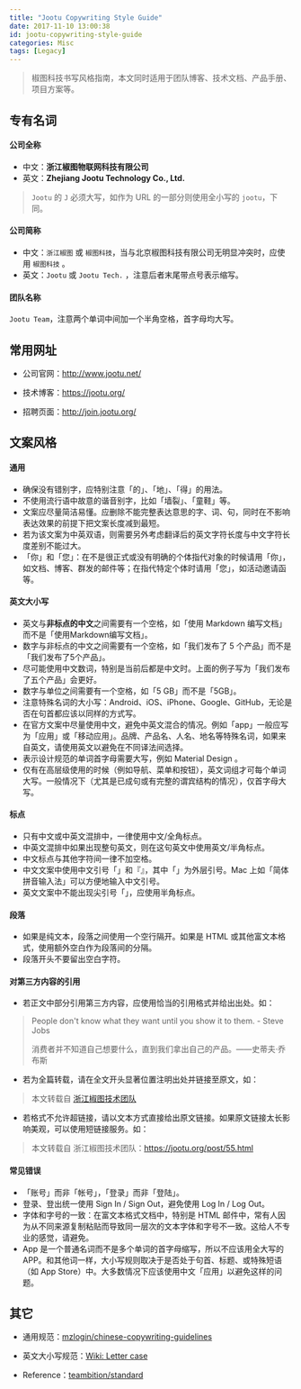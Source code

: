 ```yaml
---
title: "Jootu Copywriting Style Guide"
date: 2017-11-10 13:00:38
id: jootu-copywriting-style-guide
categories: Misc
tags: [Legacy]
---
```


> 椒图科技书写风格指南，本文同时适用于团队博客、技术文档、产品手册、项目方案等。

## 专有名词

#### 公司全称

*   中文：**浙江椒图物联网科技有限公司**
*   英文：**Zhejiang Jootu Technology Co., Ltd.**

> `Jootu` 的 `J` 必须大写，如作为 URL 的一部分则使用全小写的 `jootu`，下同。

#### 公司简称

*   中文：`浙江椒图` 或 `椒图科技`，当与北京椒图科技有限公司无明显冲突时，应使用 `椒图科技` 。
*   英文：`Jootu` 或 `Jootu Tech.` ，注意后者末尾带点号表示缩写。

#### 团队名称

`Jootu Team`，注意两个单词中间加一个半角空格，首字母均大写。

## 常用网址

*   公司官网：<http://www.jootu.net/>

*   技术博客：<https://jootu.org/>

*   招聘页面：<http://join.jootu.org/>

## 文案风格

#### 通用

*   确保没有错别字，应特别注意「的」、「地」、「得」的用法。
*   不使用流行语中故意的谐音别字，比如「墙裂」、「童鞋」等。
*   文案应尽量简洁易懂。应删除不能完整表达意思的字、词、句，同时在不影响表达效果的前提下把文案长度减到最短。
*   若为该文案为中英双语，则需要另外考虑翻译后的英文字符长度与中文字符长度差别不能过大。
*   「你」和「您」：在不是很正式或没有明确的个体指代对象的时候请用「你」，如文档、博客、群发的邮件等；在指代特定个体时请用「您」，如活动邀请函等。

#### 英文大小写

*   英文与**非标点的中文**之间需要有一个空格，如「使用 Markdown 编写文档」而不是「使用Markdown编写文档」。
*   数字与非标点的中文之间需要有一个空格，如「我们发布了 5 个产品」而不是「我们发布了5个产品」。
*   尽可能使用中文数词，特别是当前后都是中文时。上面的例子写为「我们发布了五个产品」会更好。
*   数字与单位之间需要有一个空格，如「5 GB」而不是「5GB」。
*   注意特殊名词的大小写：Android、iOS、iPhone、Google、GitHub，无论是否在句首都应该以同样的方式写。
*   在官方文案中尽量使用中文，避免中英文混合的情况。例如「app」一般应写为「应用」或「移动应用」。品牌、产品名、人名、地名等特殊名词，如果来自英文，请使用英文以避免在不同译法间选择。
*   表示设计规范的单词首字母需要大写，例如 Material Design 。
*   仅有在高层级使用的时候（例如导航、菜单和按钮），英文词组才可每个单词大写。一般情况下（尤其是已成句或有完整的谓宾结构的情况），仅首字母大写。

#### 标点

*   只有中文或中英文混排中，一律使用中文/全角标点。
*   中英文混排中如果出现整句英文，则在这句英文中使用英文/半角标点。
*   中文标点与其他字符间一律不加空格。
*   中文文案中使用中文引号「」和『』，其中「」为外层引号。Mac 上如「简体拼音输入法」可以方便地输入中文引号。
*   英文文案中不能出现尖引号「」，应使用半角标点。

#### 段落

*   如果是纯文本，段落之间使用一个空行隔开。如果是 HTML 或其他富文本格式，使用额外空白作为段落间的分隔。
*   段落开头不要留出空白字符。

#### 对第三方内容的引用

*   若正文中部分引用第三方内容，应使用恰当的引用格式并给出出处。如：

> People don't know what they want until you show it to them. - Steve Jobs
>
> 消费者并不知道自己想要什么，直到我们拿出自己的产品。——史蒂夫·乔布斯

*   若为全篇转载，请在全文开头显著位置注明出处并链接至原文，如：

> 本文转载自 [浙江椒图技术团队](https://jootu.org/post/55.html)

*   若格式不允许超链接，请以文本方式直接给出原文链接。如果原文链接太长影响美观，可以使用短链接服务。如：

> 本文转载自 浙江椒图技术团队：https://jootu.org/post/55.html

#### 常见错误

*   「账号」而非「帐号」，「登录」而非「登陆」。
*   登录、登出统一使用 Sign In / Sign Out，避免使用 Log In / Log Out。
*   字体和字号的一致：在富文本格式文档中，特别是 HTML 邮件中，常有人因为从不同来源复制粘贴而导致同一层次的文本字体和字号不一致。这给人不专业的感觉，请避免。
*   App 是一个普通名词而不是多个单词的首字母缩写，所以不应该用全大写的 APP。和其他词一样，大小写规则取决于是否处于句首、标题、或特殊短语（如 App Store）中。大多数情况下应该使用中文「应用」以避免这样的问题。

## 其它

*   通用规范：[mzlogin/chinese-copywriting-guidelines](https://github.com/mzlogin/chinese-copywriting-guidelines)

*   英文大小写规范：[Wiki: Letter case](https://en.wikipedia.org/wiki/Letter_case#Sentence_case)

*   Reference：[teambition/standard](https://github.com/teambition/standard/blob/master/copywriting-style-guide.md)
